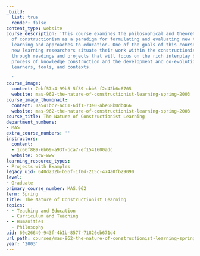 ```yaml
---
_build:
  list: true
  render: false
content_type: website
course_description: 'This course examines the philosophical and theoretical foundations
  of constructionism as a paradigm for formulating and evaluating new theories for
  learning and approaches to education. One of the goals of this course is to help
  new learning researchers situate their work within the constructionist framework
  through readings and projects that will focus on the rich interplay between the
  process of knowledge construction and the development and co-evolution of ideas,
  learners, tools, and contexts.

  '
course_image:
  content: 7ebf57a4-99b5-5f39-cbb6-f2d42b6c6705
  website: mas-962-the-nature-of-constructionist-learning-spring-2003
course_image_thumbnail:
  content: 0a541bc7-ac61-6df1-73e0-abe68b0db466
  website: mas-962-the-nature-of-constructionist-learning-spring-2003
course_title: The Nature of Constructionist Learning
department_numbers:
- MAS
extra_course_numbers: ''
instructors:
  content:
  - 1c66f889-6b69-a93f-bca7-ef1541600adc
  website: ocw-www
learning_resource_types:
- Projects with Examples
legacy_uid: 640d232b-b56f-1f0d-215c-474a0fb29090
level:
- Graduate
primary_course_number: MAS.962
term: Spring
title: The Nature of Constructionist Learning
topics:
- - Teaching and Education
  - Curriculum and Teaching
- - Humanities
  - Philosophy
uid: 60e26649-943f-4b1b-8577-71826eb671d4
url_path: courses/mas-962-the-nature-of-constructionist-learning-spring-2003
year: '2003'
---
```

